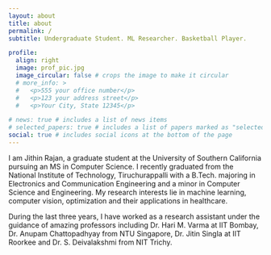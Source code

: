 ```yaml
---
layout: about
title: about
permalink: /
subtitle: Undergraduate Student. ML Researcher. Basketball Player.

profile:
  align: right
  image: prof_pic.jpg
  image_circular: false # crops the image to make it circular
  # more_info: >
  #   <p>555 your office number</p>
  #   <p>123 your address street</p>
  #   <p>Your City, State 12345</p>

# news: true # includes a list of news items
# selected_papers: true # includes a list of papers marked as "selected={true}"
social: true # includes social icons at the bottom of the page
---
```


I am Jithin Rajan, a graduate student at the University of Southern California pursuing an MS in Computer Science. I recently graduated from the National Institute of Technology, Tiruchurappalli with a B.Tech. majoring in Electronics and Communication Engineering and a minor in Computer Science and Engineering. My research interests lie in machine learning, computer vision, optimization and their applications in healthcare.

During the last three years, I have worked as a research assistant under the guidance of amazing professors including Dr. Hari M. Varma at IIT Bombay, Dr. Anupam Chattopadhyay from NTU Singapore, Dr. Jitin Singla at IIT Roorkee and Dr. S. Deivalakshmi from NIT Trichy.




